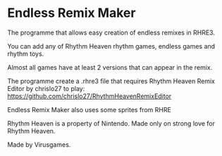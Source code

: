 # Endless Remix Maker
The programme that allows easy creation of endless remixes in RHRE3.

You can add any of Rhythm Heaven rhythm games, endless games and rhythm toys.

Almost all games have at least 2 versions that can appear in the remix.



The programme create a .rhre3 file that requires Rhythm Heaven Remix Editor by chrislo27 to play:
https://github.com/chrislo27/RhythmHeavenRemixEditor

Endless Remix Maker also uses some sprites from RHRE



Rhythm Heaven is a property of Nintendo. Made only on strong love for Rhythm Heaven.

Made by Virusgames.
